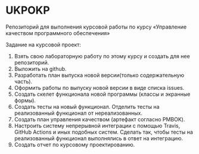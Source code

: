 # UKPOKP
Репозиторий для выполнения курсовой работы по курсу «Управление качеством программного обеспечения»

Задание на курсовой проект:
1. Взять свою лабораторную работу по этому курсу и создать для нее репозиторий. 
2. Выложить на github.
3. Разработать план выпуска новой версии(только содержательную часть).
4. Оформить работы по выпуску новой версии в виде списка issues.
5. Создать скелет функционала новой программы (классы и экранные формы).
6. Создать тесты на новый функционал. Отделить тесты на реализованный функционал от нереализованных.
7. Создать план управления качеством (артефакт согласно PMBOK).
8. Настроить систему непрерывной интеграции с помощью Travis, GitHub Actions и иных подобных систем. Сделать так, чтобы тесты на реализованный функционал выполнялись в ответ на интеграцию.
9. Создать отчет по курсовому проектированию.
